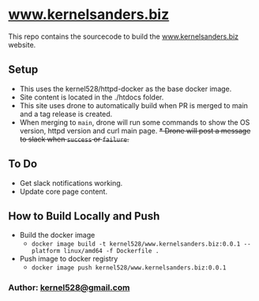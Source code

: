 # www.kernelsanders.biz
This repo contains the sourcecode to build the www.kernelsanders.biz website.

## Setup
* This uses the kernel528/httpd-docker as the base docker image.
* Site content is located in the ./htdocs folder.
* This site uses drone to automatically build when PR is merged to main and a tag release is created.
* When merging to `main`, drone will run some commands to show the OS version, httpd version and curl main page.
  ~~* Drone will post a message to slack when `success` or `failure`.~~

## To Do
- Get slack notifications working.
- Update core page content.

## How to Build Locally and Push
- Build the docker image
    - ```docker image build -t kernel528/www.kernelsanders.biz:0.0.1 --platform linux/amd64 -f Dockerfile .```
- Push image to docker registry
    - ```docker image push kernel528/www.kernelsanders.biz:0.0.1```

### Author:  kernel528@gmail.com